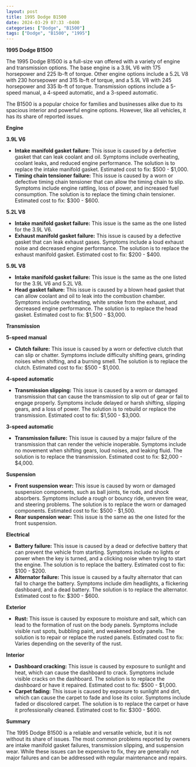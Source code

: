 ```yaml
---
layout: post
title: 1995 Dodge B1500
date: 2024-03-29 07:33 -0400
categories: ["Dodge", "B1500"]
tags: ["Dodge", "B1500", "1995"]
---
```

**1995 Dodge B1500**

The 1995 Dodge B1500 is a full-size van offered with a variety of engine and transmission options. The base engine is a 3.9L V6 with 175 horsepower and 225 lb-ft of torque. Other engine options include a 5.2L V8 with 230 horsepower and 315 lb-ft of torque, and a 5.9L V8 with 245 horsepower and 335 lb-ft of torque. Transmission options include a 5-speed manual, a 4-speed automatic, and a 3-speed automatic.

The B1500 is a popular choice for families and businesses alike due to its spacious interior and powerful engine options. However, like all vehicles, it has its share of reported issues.

**Engine**

**3.9L V6**

* **Intake manifold gasket failure:** This issue is caused by a defective gasket that can leak coolant and oil. Symptoms include overheating, coolant leaks, and reduced engine performance. The solution is to replace the intake manifold gasket. Estimated cost to fix: $500 - $1,000.
* **Timing chain tensioner failure:** This issue is caused by a worn or defective timing chain tensioner that can allow the timing chain to slip. Symptoms include engine rattling, loss of power, and increased fuel consumption. The solution is to replace the timing chain tensioner. Estimated cost to fix: $300 - $600.

**5.2L V8**

* **Intake manifold gasket failure:** This issue is the same as the one listed for the 3.9L V6.
* **Exhaust manifold gasket failure:** This issue is caused by a defective gasket that can leak exhaust gases. Symptoms include a loud exhaust noise and decreased engine performance. The solution is to replace the exhaust manifold gasket. Estimated cost to fix: $200 - $400.

**5.9L V8**

* **Intake manifold gasket failure:** This issue is the same as the one listed for the 3.9L V6 and 5.2L V8.
* **Head gasket failure:** This issue is caused by a blown head gasket that can allow coolant and oil to leak into the combustion chamber. Symptoms include overheating, white smoke from the exhaust, and decreased engine performance. The solution is to replace the head gasket. Estimated cost to fix: $1,500 - $3,000.

**Transmission**

**5-speed manual**

* **Clutch failure:** This issue is caused by a worn or defective clutch that can slip or chatter. Symptoms include difficulty shifting gears, grinding noises when shifting, and a burning smell. The solution is to replace the clutch. Estimated cost to fix: $500 - $1,000.

**4-speed automatic**

* **Transmission slipping:** This issue is caused by a worn or damaged transmission that can cause the transmission to slip out of gear or fail to engage properly. Symptoms include delayed or harsh shifting, slipping gears, and a loss of power. The solution is to rebuild or replace the transmission. Estimated cost to fix: $1,500 - $3,000.

**3-speed automatic**

* **Transmission failure:** This issue is caused by a major failure of the transmission that can render the vehicle inoperable. Symptoms include no movement when shifting gears, loud noises, and leaking fluid. The solution is to replace the transmission. Estimated cost to fix: $2,000 - $4,000.

**Suspension**

* **Front suspension wear:** This issue is caused by worn or damaged suspension components, such as ball joints, tie rods, and shock absorbers. Symptoms include a rough or bouncy ride, uneven tire wear, and steering problems. The solution is to replace the worn or damaged components. Estimated cost to fix: $500 - $1,500.
* **Rear suspension wear:** This issue is the same as the one listed for the front suspension.

**Electrical**

* **Battery failure:** This issue is caused by a dead or defective battery that can prevent the vehicle from starting. Symptoms include no lights or power when the key is turned, and a clicking noise when trying to start the engine. The solution is to replace the battery. Estimated cost to fix: $100 - $200.
* **Alternator failure:** This issue is caused by a faulty alternator that can fail to charge the battery. Symptoms include dim headlights, a flickering dashboard, and a dead battery. The solution is to replace the alternator. Estimated cost to fix: $300 - $600.

**Exterior**

* **Rust:** This issue is caused by exposure to moisture and salt, which can lead to the formation of rust on the body panels. Symptoms include visible rust spots, bubbling paint, and weakened body panels. The solution is to repair or replace the rusted panels. Estimated cost to fix: Varies depending on the severity of the rust.

**Interior**

* **Dashboard cracking:** This issue is caused by exposure to sunlight and heat, which can cause the dashboard to crack. Symptoms include visible cracks on the dashboard. The solution is to replace the dashboard or have it repaired. Estimated cost to fix: $500 - $1,000.
* **Carpet fading:** This issue is caused by exposure to sunlight and dirt, which can cause the carpet to fade and lose its color. Symptoms include faded or discolored carpet. The solution is to replace the carpet or have it professionally cleaned. Estimated cost to fix: $300 - $600.

**Summary**

The 1995 Dodge B1500 is a reliable and versatile vehicle, but it is not without its share of issues. The most common problems reported by owners are intake manifold gasket failures, transmission slipping, and suspension wear. While these issues can be expensive to fix, they are generally not major failures and can be addressed with regular maintenance and repairs.
